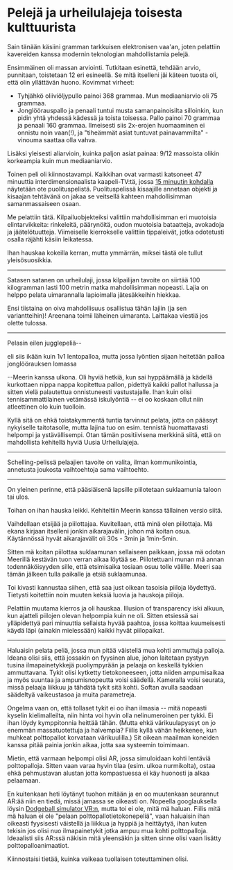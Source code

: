 # Pelejä ja urheilulajeja toisesta kulttuurista

Sain tänään käsiini gramman tarkkuisen elektronisen vaa'an, joten pelattiin kavereiden kanssa modernin teknologian mahdollistamia pelejä.

Ensimmäinen oli massan arviointi. Tutkitaan esinettä, tehdään arvio, punnitaan, toistetaan 12 eri esineellä. Se mitä itselleni jäi käteen tuosta oli, että olin yllättävän huono. Kovimmat virheet:

- Tyhjähkö oliiviöljypullo painoi 368 grammaa. Mun mediaaniarvio oli 75 grammaa.
- Jonglöörauspallo ja penaali tuntui musta samanpainoisilta silloinkin, kun pidin yhtä yhdessä kädessä ja toista toisessa. Pallo painoi 70 grammaa ja penaali 160 grammaa. Ilmeisesti siis 2x-erojen huomaaminen ei onnistu noin vaan(!), ja "tiheämmät asiat tuntuvat painavammilta" -vinouma saattaa olla vahva.

Lisäksi yleisesti aliarvioin, kuinka paljon asiat painaa: 9/12 massoista olikin korkeampia kuin mun mediaaniarvio.

Toinen peli oli kiinnostavampi. Kaikkihan ovat varmasti katsoneet 47 minuuttia interdimensionaalista kaapeli-TV:tä, jossa [15 minuutin kohdalla](https://www.youtube.com/watch?v=L2ecyrVt7aY&t=899s) näytetään ote puolituspelistä. Puolituspelissä kisaajille annetaan objekti ja kisaajan tehtävänä on jakaa se veitsellä kahteen mahdollisimman samanmassaiseen osaan.

Me pelattiin tätä. Kilpailuobjekteiksi valittiin mahdollisimman eri muotoisia elintarvikkeita: rinkeleitä, päärynöitä, oudon muotoisia bataatteja, avokadoja ja jäätelötuutteja. Viimeiselle kierrokselle valittiin tippaleivät, jotka odotetusti osalla räjähti käsiin leikatessa.

Ihan hauskaa kokeilla kerran, mutta ymmärrän, miksei tästä ole tullut yleisösuosikkia.

---

Satasen satanen on urheilulaji, jossa kilpailijan tavoite on siirtää 100 kilogramman lasti 100 metrin matka mahdollisimman nopeasti. Lajia on helppo pelata uimarannalla lapioimalla jätesäkkeihin hiekkaa.

Ensi tiistaina on oiva mahdollisuus osallistua tähän lajiin (ja sen variantteihin)! Areenana toimii läheinen uimaranta. Laittakaa viestiä jos olette tulossa.

---

Pelasin eilen jugglepeliä--

eli siis ikään kuin 1v1 lentopalloa, mutta jossa lyöntien sijaan heitetään palloa jonglöörauksen lomassa

--Meerin kanssa ulkona. Oli hyviä hetkiä, kun sai hyppäämällä ja kädellä kurkottaen nippa nappa kopitettua pallon, pidettyä kaikki pallot hallussa ja sitten vielä palautettua onnistuneesti vastustajalle. Ihan kuin olisi tennisammattilainen vetämässä iskulyöntiä -- ei oo koskaan ollut niin atleettinen olo kuin tuolloin.

Kyllä sitä on ehkä toistakymmentä tuntia tarvinnut pelata, jotta on päässyt nykyiselle taitotasolle, mutta lajina tuo on esim. tennistä huomattavasti helpompi ja ystävällisempi. Otan tämän positiivisena merkkinä siitä, että on mahdollista kehitellä hyviä Uusia Urheilulajeja.

---

Schelling-pelissä pelaajien tavoite on valita, ilman kommunikointia, annetusta joukosta vaihtoehtoja sama vaihtoehto.

---

On yleinen perinne, että pääsiäisenä lapsille piilotetaan suklaamunia taloon tai ulos.

Toihan on ihan hauska leikki. Kehiteltiin Meerin kanssa tällainen versio siitä.

Vaihdellaan etsijää ja piilottajaa. Kuvitellaan, että minä olen piilottaja. Mä ekana kirjaan itselleni jonkin aikarajavälin, johon mä koitan osua. Käytännössä hyvät aikarajavälit oli 30s - 3min ja 1min-5min.

Sitten mä koitan piilottaa suklaamunan sellaiseen paikkaan, jossa mä odotan Meerillä kestävän tuon verran aikaa löytää se. Piilotettuani munan mä annan todennäköisyyden sille, että etsimisaika tosiaan osuu tolle välille. Meeri saa tämän jälkeen tulla paikalle ja etsiä suklaamunaa.

Toi kivasti kannustaa siihen, että saa just oikean tasoisia piiloja löydettyä. Tietysti koitettiin noin muuten keksiä luovia ja hauskoja piiloja.

Pelattiin muutama kierros ja oli hauskaa. Illusion of transparency iski alkuun, kun ajatteli piilojen olevan helpompia kuin ne oli. Sitten etsiessä sai ylläpidettyä pari minuuttia sellaista hyvää paahtoa, jossa koittaa kuumeisesti käydä läpi (ainakin mielessään) kaikki hyvät piilopaikat.

---

Haluaisin pelata peliä, jossa mun pitää väistellä mua kohti ammuttuja palloja. Ideana olisi siis, että jossakin on fyysinen alue, johon laitetaan pystyyn tusina ilmapainetykkejä puoliympyrään ja pelaaja on keskellä tykkien ammuttavana. Tykit olisi kytketty tietokoneeseen, jotta niiden ampumisaikaa ja myös suuntaa ja ampumisnopeutta voisi säädellä. Kameralla voisi seurata, missä pelaaja liikkuu ja tähdätä tykit sitä kohti. Softan avulla saadaan säädeltyä vaikeustasoa ja muita parametreja.

Ongelma vaan on, että tollaset tykit ei oo ihan ilmasia -- mitä nopeasti kyselin kielimalleilta, niin hinta voi hyvin olla nelinumeroinen per tykki. Ei ihan löydy kymppitonnia heittää tähän. (Mutta ehkä värikuulapyssyt on jo enemmän massatuotettuja ja halvempia? Fiilis kyllä vähän heikkenee, kun muhkeat polttopallot korvataan värikuulilla.) Sit oikean maailman koneiden kanssa pitää painia jonkin aikaa, jotta saa systeemin toimimaan.

Mietin, että varmaan helpompi olisi AR, jossa simuloidaan kohti lentäviä polttopalloja. Sitten vaan varaa hyvin tilaa (esim. ulkoa nurmikolta), ostaa ehkä pehmustavan alustan jotta kompastuessa ei käy huonosti ja alkaa pelaamaan.

En kuitenkaan heti löytänyt tuohon mitään ja en oo muutenkaan seurannut AR:ää niin en tiedä, missä jamassa se oikeasti on. Nopeella googlauksella löysin [Dodgeball simulator VR:n](https://store.steampowered.com/app/975390/Dodgeball_Simulator_VR/), mutta toi ei ole, mitä mä haluan. Fiilis mitä mä haluan ei ole "pelaan polttopallotietokonepeliä", vaan haluaisin ihan oikeasti fyysisesti väistellä ja liikkua ja hyppiä ja heittäytyä, ihan kuten tekisin jos olisi nuo ilmapainetykit jotka ampuu mua kohti polttopalloja. Ideaalisti siis AR:ssä näkisin mitä yleensäkin ja sitten sinne olisi vaan lisätty polttopalloanimaatiot.

Kiinnostaisi tietää, kuinka vaikeaa tuollaisen toteuttaminen olisi.
